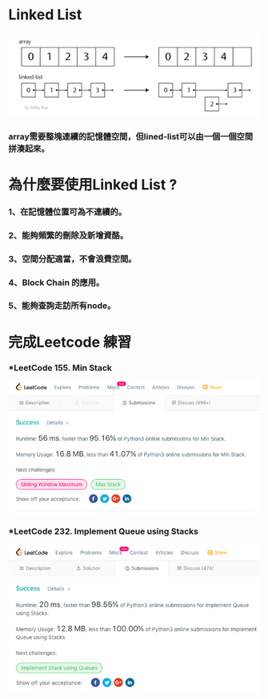 # Linked List
![](/image/螢幕截圖%202019-10-18%2014.15.51.png)
### array需要整塊連續的記憶體空間，但lined-list可以由一個一個空間拼湊起來。

# 為什麼要使用Linked List ?
### 1、在記憶體位置可為不連續的。
### 2、能夠頻繁的刪除及新增資酪。
### 3、空間分配適當，不會浪費空間。
### 4、Block Chain 的應用。
### 5、能夠查詢走訪所有node。

# 完成Leetcode 練習
### *LeetCode 155. Min Stack
![](/image/螢幕截圖%202019-12-28%2013.56.21.png)
### *LeetCode 232. Implement Queue using Stacks
![](/image/螢幕截圖%202019-12-28%2014.11.54.png)
